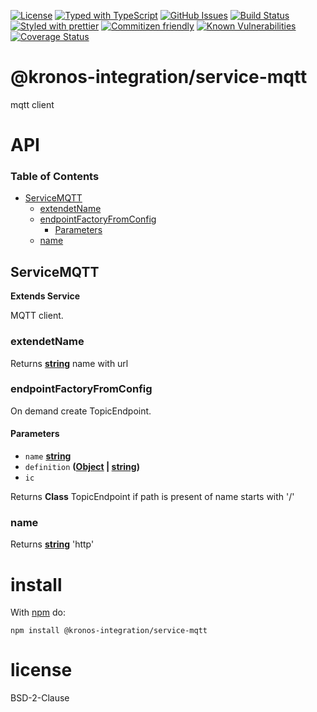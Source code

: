 [![License](https://img.shields.io/badge/License-0BSD-blue.svg)](https://spdx.org/licenses/0BSD.html)
[![Typed with TypeScript](https://flat.badgen.net/badge/icon/Typed?icon=typescript\&label\&labelColor=blue\&color=555555)](https://typescriptlang.org)
[![GitHub Issues](https://img.shields.io/github/issues/Kronos-Integration/service-mqtt.svg?style=flat-square)](https://github.com/Kronos-Integration/service-mqtt/issues)
[![Build Status](https://img.shields.io/endpoint.svg?url=https%3A%2F%2Factions-badge.atrox.dev%2FKronos-Integration%2Fservice-mqtt%2Fbadge\&style=flat)](https://actions-badge.atrox.dev/Kronos-Integration/service-mqtt/goto)
[![Styled with prettier](https://img.shields.io/badge/styled_with-prettier-ff69b4.svg)](https://github.com/prettier/prettier)
[![Commitizen friendly](https://img.shields.io/badge/commitizen-friendly-brightgreen.svg)](http://commitizen.github.io/cz-cli/)
[![Known Vulnerabilities](https://snyk.io/test/github/Kronos-Integration/service-mqtt/badge.svg)](https://snyk.io/test/github/Kronos-Integration/service-mqtt)
[![Coverage Status](https://coveralls.io/repos/Kronos-Integration/service-mqtt/badge.svg)](https://coveralls.io/github/Kronos-Integration/service-mqtt)

# @kronos-integration/service-mqtt

mqtt client

# API

<!-- Generated by documentation.js. Update this documentation by updating the source code. -->

### Table of Contents

*   [ServiceMQTT](#servicemqtt)
    *   [extendetName](#extendetname)
    *   [endpointFactoryFromConfig](#endpointfactoryfromconfig)
        *   [Parameters](#parameters)
    *   [name](#name)

## ServiceMQTT

**Extends Service**

MQTT client.

### extendetName

Returns **[string](https://developer.mozilla.org/docs/Web/JavaScript/Reference/Global_Objects/String)** name with url

### endpointFactoryFromConfig

On demand create TopicEndpoint.

#### Parameters

*   `name` **[string](https://developer.mozilla.org/docs/Web/JavaScript/Reference/Global_Objects/String)**&#x20;
*   `definition` **([Object](https://developer.mozilla.org/docs/Web/JavaScript/Reference/Global_Objects/Object) | [string](https://developer.mozilla.org/docs/Web/JavaScript/Reference/Global_Objects/String))**&#x20;
*   `ic` &#x20;

Returns **Class** TopicEndpoint if path is present of name starts with '/'

### name

Returns **[string](https://developer.mozilla.org/docs/Web/JavaScript/Reference/Global_Objects/String)** 'http'

# install

With [npm](http://npmjs.org) do:

```shell
npm install @kronos-integration/service-mqtt
```

# license

BSD-2-Clause
